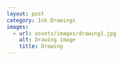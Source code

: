 ```yaml
---
layout: post
category: Ink Drawings
images:   
  - url: assets/images/drawing1.jpg
    alt: Drawing image
    title: Drawing
---
```

